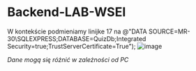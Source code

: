 # Backend-LAB-WSEI


W kontekście podmieniamy linijke 17 na
@"DATA SOURCE=MR-30\SQLEXPRESS;DATABASE=QuizDb;Integrated Security=true;TrustServerCertificate=True");
![image](https://github.com/Khazaxa/Backend-LAB-WSEI/assets/96346556/42a8eadc-5686-4b72-ab81-38c08f21d0fd)


*Dane mogą się różnić w zależności od PC*
